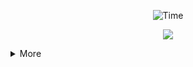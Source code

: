 <p align="center">
  
  <img alt="Time" src="https://wakatime.com/badge/user/c215fa00-46e9-423c-8c43-89e424f50ad5.svg" />
</p>
  
<p align="center">
  <img src="https://skillicons.dev/icons?i=c,cpp,qt,flutter,dart,rust,linux,vscode,raspberrypi,arduino" />
</p>

<details>
  <summary>More</summary>
  <p align="center">
  <picture>
    <source media="(prefers-color-scheme: dark)" srcset="https://wakatime.com/share/@bookshiyi/2e23cfaf-53f0-4a28-a847-2654f3bc4682.svg" />
    <source media="(prefers-color-scheme: light)" srcset="https://wakatime.com/share/@bookshiyi/50de43b6-6580-4ea3-9cff-b011d2433806.svg" />
    <img alt="Code history" src="https://wakatime.com/share/@bookshiyi/0f63e14e-134a-435a-bc8e-3db4bb23b7ec.png" />
  </picture>
  <picture>
    <source media="(prefers-color-scheme: dark)" srcset="https://github-readme-stats.vercel.app/api?username=bookshiyi&show_icons=true&theme=dark"  />
    <source media="(prefers-color-scheme: light)" srcset="https://github-readme-stats.vercel.app/api?username=bookshiyi&show_icons=true"/>
    <img alt="Github stats" src="https://github-readme-stats.vercel.app/api?username=bookshiyi&show_icons=true" />
  </picture>
  <picture>
    <source media="(prefers-color-scheme: dark)" srcset="https://github-readme-stats.vercel.app/api/top-langs/?username=bookshiyi&layout=compact&theme=dark"  />
    <source media="(prefers-color-scheme: light)" srcset="https://github-readme-stats.vercel.app/api/top-langs/?username=bookshiyi&layout=compact" />
    <img alt="Most languages" src="https://github-readme-stats.vercel.app/api/top-langs/?username=bookshiyi&layout=compact" />
  </picture>
  </p>
  
  <p align="center">
    <img src="https://profile-counter.glitch.me/bookshiyi/count.svg" />
  </p>
</details>
